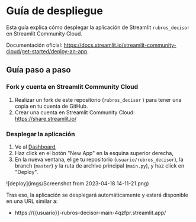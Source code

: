 # Guía de despliegue

Esta guía explica cómo desplegar la aplicación de Streamlit `rubros_decisor` en Streamlit Community Cloud.

Documentación oficial: https://docs.streamlit.io/streamlit-community-cloud/get-started/deploy-an-app.

## Guía paso a paso

### Fork y cuenta en Streamlit Community Cloud

1. Realizar un fork de este repositorio (`rubros_decisor` ) para tener una copia en tu cuenta de GitHub.
2. Crear una cuenta en Streamlit Community Cloud: https://share.streamlit.io/

### Desplegar la aplicación

1. Ve al [Dashboard](https://share.streamlit.io/), 
2. Haz click en el botón "New App" en la esquina superior derecha, 
3. En la nueva ventana, elige tu repositorio (`usuario/rubros_decisor`), la branch (`master`) y la ruta de archivo principal (`main.py`), y haz click en "Deploy". 

![deploy](imgs/Screenshot from 2023-04-18 14-11-21.png)

Tras eso, la aplicación se desplegará automáticamente y estará disponible en una URL similar a:
  * https://{{usuario}}-rubros-decisor-main-4qzfpr.streamlit.app/

